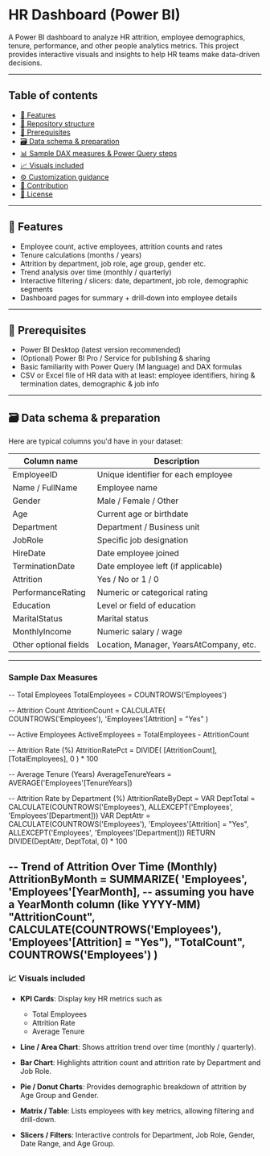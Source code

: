# HR Dashboard (Power BI)

A Power BI dashboard to analyze HR attrition, employee demographics, tenure, performance, and other people analytics metrics. This project provides interactive visuals and insights to help HR teams make data-driven decisions.

---

## Table of contents

- [🚀 Features](#-features)  
- [📂 Repository structure](#-repository-structure)  
- [🔧 Prerequisites](#-prerequisites)  
- [🗃 Data schema & preparation](#-data-schema--preparation)  
- [📊 Sample DAX measures & Power Query steps](#-sample-dax-measures--power-query-steps)  
- [📈 Visuals included](#-visuals-included)  
- [⚙ Customization guidance](#-customization-guidance)  
- [🤝 Contribution](#-contribution)  
- [📄 License](#-license)

---

## 🚀 Features

- Employee count, active employees, attrition counts and rates  
- Tenure calculations (months / years)  
- Attrition by department, job role, age group, gender etc.  
- Trend analysis over time (monthly / quarterly)  
- Interactive filtering / slicers: date, department, job role, demographic segments  
- Dashboard pages for summary + drill‐down into employee details

---

## 🔧 Prerequisites

- Power BI Desktop (latest version recommended)  
- (Optional) Power BI Pro / Service for publishing & sharing  
- Basic familiarity with Power Query (M language) and DAX formulas  
- CSV or Excel file of HR data with at least: employee identifiers, hiring & termination dates, demographic & job info

---

## 🗃 Data schema & preparation

Here are typical columns you'd have in your dataset:

| Column name        | Description                                                |
|--------------------|------------------------------------------------------------|
| EmployeeID         | Unique identifier for each employee                       |
| Name / FullName    | Employee name                                             |
| Gender             | Male / Female / Other                                      |
| Age                | Current age or birthdate                                   |
| Department         | Department / Business unit                                 |
| JobRole            | Specific job designation                                    |
| HireDate           | Date employee joined                                        |
| TerminationDate    | Date employee left (if applicable)                         |
| Attrition          | Yes / No or 1 / 0                                           |
| PerformanceRating  | Numeric or categorical rating                               |
| Education          | Level or field of education                                 |
| MaritalStatus      | Marital status                                             |
| MonthlyIncome      | Numeric salary / wage                                       |
| Other optional fields | Location, Manager, YearsAtCompany, etc.                |

---

### Sample Dax Measures

-- Total Employees
TotalEmployees = COUNTROWS('Employees')

-- Attrition Count
AttritionCount = CALCULATE(
    COUNTROWS('Employees'),
    'Employees'[Attrition] = "Yes"
)

-- Active Employees
ActiveEmployees = TotalEmployees - AttritionCount

-- Attrition Rate (%)
AttritionRatePct = 
DIVIDE(
    [AttritionCount],
    [TotalEmployees],
    0
) * 100

-- Average Tenure (Years)
AverageTenureYears = AVERAGE('Employees'[TenureYears])

-- Attrition Rate by Department (%)
AttritionRateByDept = 
VAR DeptTotal = CALCULATE(COUNTROWS('Employees'), ALLEXCEPT('Employees', 'Employees'[Department]))
VAR DeptAttr = CALCULATE(COUNTROWS('Employees'), 'Employees'[Attrition] = "Yes", ALLEXCEPT('Employees', 'Employees'[Department]))
RETURN
    DIVIDE(DeptAttr, DeptTotal, 0) * 100

-- Trend of Attrition Over Time (Monthly)
AttritionByMonth = 
SUMMARIZE(
    'Employees',
    'Employees'[YearMonth],   -- assuming you have a YearMonth column (like YYYY-MM)
    "AttritionCount", CALCULATE(COUNTROWS('Employees'), 'Employees'[Attrition] = "Yes"),
    "TotalCount", COUNTROWS('Employees')
)
 ---
### 📈 Visuals included

- **KPI Cards**: Display key HR metrics such as  
  - Total Employees  
  - Attrition Rate  
  - Average Tenure  

- **Line / Area Chart**: Shows attrition trend over time (monthly / quarterly).  

- **Bar Chart**: Highlights attrition count and attrition rate by Department and Job Role.  

- **Pie / Donut Charts**: Provides demographic breakdown of attrition by Age Group and Gender.  

- **Matrix / Table**: Lists employees with key metrics, allowing filtering and drill-down.  

- **Slicers / Filters**: Interactive controls for Department, Job Role, Gender, Date Range, and Age Group.  
